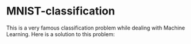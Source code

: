 # MNIST-classification
This is a very famous classification problem while dealing with Machine Learning. Here is a solution to this problem:
